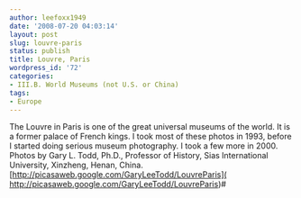 ```yaml
---
author: leefoxx1949
date: '2008-07-20 04:03:14'
layout: post
slug: louvre-paris
status: publish
title: Louvre, Paris
wordpress_id: '72'
categories:
- III.B. World Museums (not U.S. or China)
tags:
- Europe
---
```


The Louvre in Paris is one of the great universal museums of the world. It is
a former palace of French kings. I took most of these photos in 1993, before I
started doing serious museum photography. I took a few more in 2000. Photos by
Gary L. Todd, Ph.D., Professor of History, Sias International University,
Xinzheng, Henan, China. [http://picasaweb.google.com/GaryLeeTodd/LouvreParis](
http://picasaweb.google.com/GaryLeeTodd/LouvreParis)#

